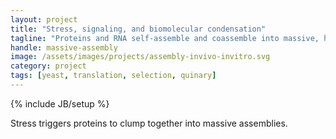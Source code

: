 ```yaml
---
layout: project
title: "Stress, signaling, and biomolecular condensation"
tagline: "Proteins and RNA self-assemble and coassemble into massive, heterogeneous structures, with widespread regulatory consequences"
handle: massive-assembly
image: /assets/images/projects/assembly-invivo-invitro.svg
category: project
tags: [yeast, translation, selection, quinary]
---
```

{% include JB/setup %}

Stress triggers proteins to clump together into massive assemblies. 